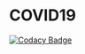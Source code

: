 # COVID19
[![Codacy Badge](https://api.codacy.com/project/badge/Grade/311a8d16e73146d490dc6a5e4f2e7f26)](https://app.codacy.com/gh/vamsi9908/COVID19?utm_source=github.com&utm_medium=referral&utm_content=vamsi9908/COVID19&utm_campaign=Badge_Grade)